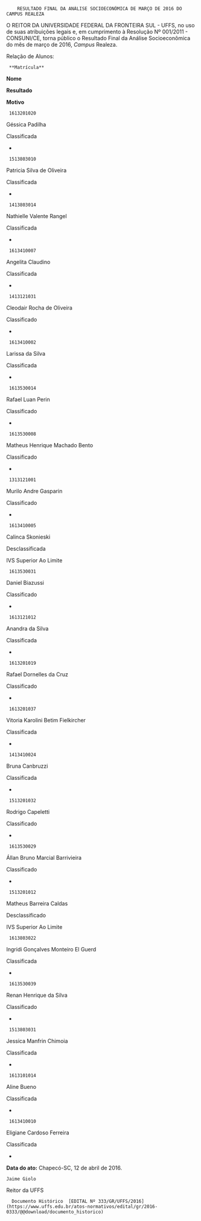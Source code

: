         RESULTADO FINAL DA ANÁLISE SOCIOECONÔMICA DE MARÇO DE 2016 DO CAMPUS REALEZA  

O REITOR DA UNIVERSIDADE FEDERAL DA FRONTEIRA SUL - UFFS, no uso de suas atribuições legais e, em cumprimento à Resolução Nº 001/2011 - CONSUNI/CE, torna público o Resultado Final da Análise Socioeconômica do mês de março de 2016, *Campus* Realeza.

 Relação de Alunos:

     **Matrícula**

   **Nome**

   **Resultado**

   **Motivo**

     1613201020

   Géssica Padilha

   Classificada

   -

     1513803010

   Patricia Silva de Oliveira

   Classificada

   -

     1413803014

   Nathielle Valente Rangel

   Classificada

   -

     1613410007

   Angelita Claudino

   Classificada

   -

     1413121031

   Cleodair Rocha de Oliveira

   Classificado

   -

     1613410002

   Larissa da Silva

   Classificada

   -

     1613530014

   Rafael Luan Perin

   Classificado

   -

     1613530008

   Matheus Henrique Machado Bento

   Classificado

   -

     1313121001

   Murilo Andre Gasparin

   Classificado

   -

     1613410005

   Calinca Skonieski

   Desclassificada

   IVS Superior Ao Limite

     1613530031

   Daniel Biazussi

   Classificado

   -

     1613121012

   Anandra da Silva

   Classificada

   -

     1613201019

   Rafael Dornelles da Cruz

   Classificado

   -

     1613201037

   Vitoria Karolini Betim Fielkircher

   Classificada

   -

     1413410024

   Bruna Canbruzzi

   Classificada

   -

     1513201032

   Rodrigo Capeletti

   Classificado

   -

     1613530029

   Állan Bruno Marcial Barrivieira

   Classificado

   -

     1513201012

   Matheus Barreira Caldas

   Desclassificado

   IVS Superior Ao Limite

     1613803022

   Ingridi Gonçalves Monteiro El Guerd

   Classificada

   -

     1613530039

   Renan Henrique da Silva

   Classificado

   -

     1513803031

   Jessica Manfrin Chimoia

   Classificada

   -

     1613101014

   Aline Bueno

   Classificada

   -

     1613410010

   Eligiane Cardoso Ferreira

   Classificada

   -

      

   **Data do ato:** Chapecó-SC, 12 de abril de 2016.   
 

    Jaime Giolo   
 Reitor da UFFS 

      Documento Histórico  [EDITAL Nº 333/GR/UFFS/2016](https://www.uffs.edu.br/atos-normativos/edital/gr/2016-0333/@@download/documento_historico)     
      